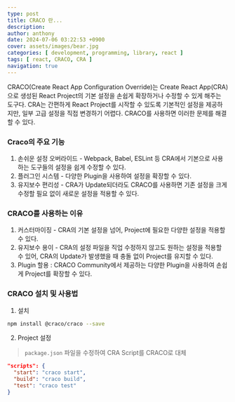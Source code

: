 ```yaml
---
type: post
title: CRACO 란...
description:
author: anthony
date: 2024-07-06 03:22:53 +0900
cover: assets/images/bear.jpg
categories: [ development, programming, library, react ]
tags: [ react, CRACO, CRA ]
navigation: true
---
```


CRACO(Create React App Configuration Override)는 Create React App(CRA)으로 생성된 React Project의 기본 설정을 손쉽게 확장하거나 
수정할 수 있게 해주는 도구다. CRA는 간편하게 React Project를 시작할 수 있도록 기본적인 설정을 제공하지만, 일부 고급 설정을 직접 변경하기 어렵다. 
CRACO를 사용하면 이러한 문제를 해결할 수 있다.

### Craco의 주요 기능

1. 손쉬운 설정 오버라이드 - Webpack, Babel, ESLint 등 CRA에서 기본으로 사용하는 도구들의 설정을 쉽게 수정할 수 있다.
2. 플러그인 시스템 - 다양한 Plugin을 사용하여 설정을 확장할 수 있다.
3. 유지보수 편리성 - CRA가 Update되더라도 CRACO를 사용하면 기존 설정을 크게 수정할 필요 없이 새로운 설정을 적용할 수 있다.

### CRACO를 사용하는 이유

1. 커스터마이징 - CRA의 기본 설정을 넘어, Project에 필요한 다양한 설정을 적용할 수 있다.
2. 유지보수 용이 - CRA의 설정 파일을 직업 수정하지 않고도 원하는 설정을 적용할 수 있어, CRA의 Update가 발생했을 때 충돌 없이 Project를 유지할 수 있다.
3. Plugin 할용 : CRACO Community에서 제공하는 다양한 Plugin을 사용하여 손쉽게 Project를 확장할 수 있다.

### CRACO 설치 및 사용법

1. 설치
```bash
npm install @craco/craco --save
```

2. Project 설정
> `package.json` 파일을 수정하여 CRA Script를 CRACO로 대체
```json
"scripts": {
  "start": "craco start",
  "build": "craco build",
  "test": "craco test"
}
```
